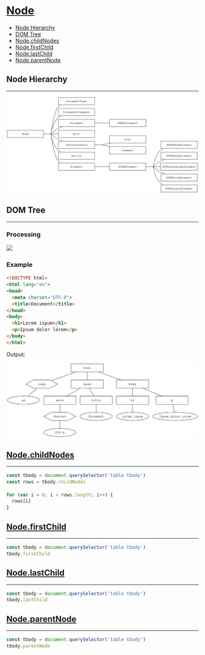# [Node](https://developer.mozilla.org/en-US/docs/Web/API/Node)

* [Node Hierarchy](#node-hierarchy)
* [DOM Tree](#dom-tree)
* [Node.childNodes](nodechildNodes)
* [Node.firstChild](nodefirstchild)
* [Node.lastChild](nodelastchild)
* [Node.parentNode](nodeparentNode)

## Node Hierarchy
---

![](assets/node-hierarchy.svg)

## DOM Tree
---

### Processing

![](https://developers.google.com/web/fundamentals/performance/critical-rendering-path/images/full-process.png)

### Example

```html
<!DOCTYPE html>
<html lang="en">
<head>
  <meta charset="UTF-8">
  <title>Document</title>
</head>
<body>
  <h1>Lorem ispum</h1>
  <p>Ipsum dolor lorem</p>
</body>
</html>
```

Output:

![](assets/dom-tree.svg)

## [Node.childNodes]()
---

```js
const tbody = document.querySelector('table tbody')
const rows = tbody.childNodes

for (var i = 0; i < rows.length; i++) {
  rows[i]
}
```

## [Node.firstChild]()
---

```js
const tbody = document.querySelector('table tbody')
tbody.firstChild
```

## [Node.lastChild]()
---

```js
const tbody = document.querySelector('table tbody')
tbody.lastChild
```

## [Node.parentNode]()
---

```js
const tbody = document.querySelector('table tbody')
tbody.parentNode
```
